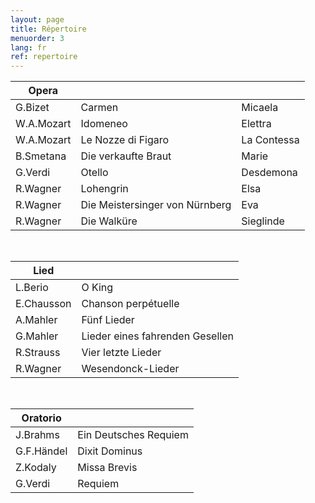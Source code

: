 ```yaml
---
layout: page
title: Répertoire
menuorder: 3
lang: fr
ref: repertoire
---
```




|Opera | | |
| -------- | ----- | ---- |
| G.Bizet | Carmen | Micaela |
| W.A.Mozart | Idomeneo | Elettra |
| W.A.Mozart | Le Nozze di Figaro | La Contessa |
| B.Smetana | Die verkaufte Braut | Marie |
| G.Verdi | Otello | Desdemona |
| R.Wagner | Lohengrin | Elsa |
| R.Wagner | Die Meistersinger von Nürnberg | Eva |
| R.Wagner | Die Walküre | Sieglinde |

&nbsp;

| Lied| |
| -------- | ----- |
| L.Berio | O King |
| E.Chausson | Chanson perpétuelle |
| A.Mahler | Fünf Lieder |
| G.Mahler | Lieder eines fahrenden Gesellen |
| R.Strauss | Vier letzte Lieder |
| R.Wagner | Wesendonck-Lieder |

&nbsp;

| Oratorio| |
| -------- | ----- |
| J.Brahms | Ein Deutsches Requiem |
| G.F.Händel | Dixit Dominus |
| Z.Kodaly| Missa Brevis |
| G.Verdi | Requiem |
